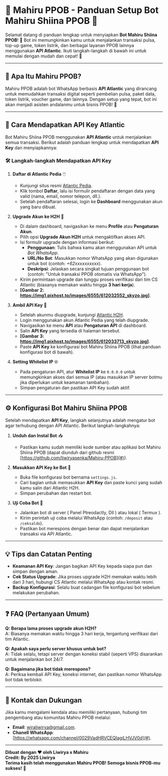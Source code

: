 # 🚀 **Mahiru PPOB - Panduan Setup Bot Mahiru Shiina PPOB** 🛒

Selamat datang di panduan lengkap untuk menyiapkan **Bot Mahiru Shiina PPOB**! 🎉 Bot ini memungkinkan kamu untuk menjalankan transaksi pulsa, top-up game, token listrik, dan berbagai layanan PPOB lainnya menggunakan **API Atlantic**. Ikuti langkah-langkah di bawah ini untuk memulai dengan mudah dan cepat! 🚀

---

## 📖 **Apa Itu Mahiru PPOB?**
Mahiru PPOB adalah bot WhatsApp berbasis **API Atlantic** yang dirancang untuk memudahkan transaksi digital seperti pembelian pulsa, paket data, token listrik, voucher game, dan lainnya. Dengan setup yang tepat, bot ini akan menjadi asisten andalanmu untuk bisnis PPOB! 💼

---

## 🔑 **Cara Mendapatkan API Key Atlantic**

Bot Mahiru Shiina PPOB menggunakan **API Atlantic** untuk menjalankan semua transaksi. Berikut adalah panduan lengkap untuk mendapatkan **API Key** dan menyiapkannya:

### 🛠 **Langkah-langkah Mendapatkan API Key**

1. **Daftar di Atlantic Pedia** 🖱️
   - Kunjungi situs resmi [Atlantic Pedia](https://m.atlantic-pedia.co.id/).
   - Klik tombol **Daftar**, lalu isi formulir pendaftaran dengan data yang valid (nama, email, nomor telepon, dll.).
   - Setelah pendaftaran selesai, login ke **Dashboard** menggunakan akun yang baru dibuat.

2. **Upgrade Akun ke H2H** 🔧
   - Di dalam dashboard, navigasikan ke menu **Profile** atau **Pengaturan Akun**.
   - Pilih opsi **Upgrade Akun H2H** untuk mengaktifkan akses API.
   - Isi formulir upgrade dengan informasi berikut:
     - **Penggunaan**: Tulis bahwa kamu akan menggunakan API untuk *Bot WhatsApp*.
     - **URL/No Bot**: Masukkan nomor WhatsApp yang akan digunakan untuk bot (contoh: *+62xxxxxxxxxx*).
     - **Deskripsi**: Jelaskan secara singkat tujuan penggunaan bot (contoh: "Untuk transaksi PPOB otomatis via WhatsApp").
   - Kirim permintaan upgrade dan tunggu proses verifikasi dari tim CS Atlantic (biasanya memakan waktu hingga **3 hari kerja**).
   - **[Gambar 2: https://img1.pixhost.to/images/6555/612032552_skyzo.jpg]**.

3. **Ambil API Key** 🔐
   - Setelah akunmu diupgrade, kunjungi [Atlantic H2H](https://atlantich2h.com/).
   - Login menggunakan akun Atlantic Pedia yang telah diupgrade.
   - Navigasikan ke menu **API** atau **Pengaturan API** di dashboard.
   - Salin **API Key** yang tersedia di halaman tersebut.
   - **[Gambar 3: https://img1.pixhost.to/images/6555/612033713_skyzo.jpg]**.
   - Paste **API Key** ke konfigurasi bot Mahiru Shiina PPOB (lihat panduan konfigurasi bot di bawah).

4. **Setting Whitelist IP** 🌐
   - Pada pengaturan API, atur **Whitelist IP** ke `0.0.0.0` untuk memungkinkan akses dari semua IP (atau masukkan IP server botmu jika diperlukan untuk keamanan tambahan).
   - Simpan pengaturan dan pastikan API Key sudah aktif.

---

## ⚙️ **Konfigurasi Bot Mahiru Shiina PPOB**

Setelah mendapatkan **API Key**, langkah selanjutnya adalah mengatur bot agar terhubung dengan API Atlantic. Berikut langkah-langkahnya:

1. **Unduh dan Instal Bot** 📥
   - Pastikan kamu sudah memiliki kode sumber atau aplikasi bot Mahiru Shiina PPOB (dapat diunduh dari github resmi [https://github.com/liwiryasenka/Mahiru-PPOB](#)).

2. **Masukkan API Key ke Bot** 🔗
   - Buka file konfigurasi bot bernama `settings.js`.
   - Cari bagian untuk memasukkan **API Key** dan paste kunci yang sudah kamu salin dari Atlantic H2H.
   - Simpan perubahan dan restart bot.

3. **Uji Coba Bot** 🧪
   - Jalankan bot di server ( Panel Ptreodactly, Dll ) atau lokal ( Termux ).
   - Kirim perintah uji coba melalui WhatsApp (contoh: `/deposit` atau `/ceksaldo`).
   - Pastikan bot merespons dengan benar dan dapat menjalankan transaksi via API Atlantic.  
   
---

## 💡 **Tips dan Catatan Penting**
- **Keamanan API Key**: Jangan bagikan API Key kepada siapa pun dan simpan dengan aman.
- **Cek Status Upgrade**: Jika proses upgrade H2H memakan waktu lebih dari 3 hari, hubungi CS Atlantic melalui WhatsApp atau kontak resmi.
- **Backup Konfigurasi**: Selalu buat cadangan file konfigurasi bot sebelum melakukan perubahan.

---

## ❓ **FAQ (Pertanyaan Umum)**

**Q: Berapa lama proses upgrade akun H2H?**  
A: Biasanya memakan waktu hingga 3 hari kerja, tergantung verifikasi dari tim Atlantic.

**Q: Apakah saya perlu server khusus untuk bot?**  
A: Tidak selalu, tetapi server dengan koneksi stabil (seperti VPS) disarankan untuk menjalankan bot 24/7.

**Q: Bagaimana jika bot tidak merespons?**  
A: Periksa kembali API Key, koneksi internet, dan pastikan nomor WhatsApp bot tidak terblokir.

---

## 📢 **Kontak dan Dukungan**
Jika kamu mengalami kendala atau memiliki pertanyaan, hubungi tim pengembang atau komunitas Mahiru PPOB melalui:
- **Email**: wiraliwirya@gmail.com.
- **Chanell WhatsApp**: [https://whatsapp.com/channel/0029VadHRVCEQIagiLHVJV0d](#).

---

**Dibuat dengan ❤️ oleh Liwirya x Mahiru**  
**Credit: By 2025 Liwirya**  
**Terima kasih telah menggunakan Mahiru PPOB! Semoga bisnis PPOB-mu sukses!** 🌟
